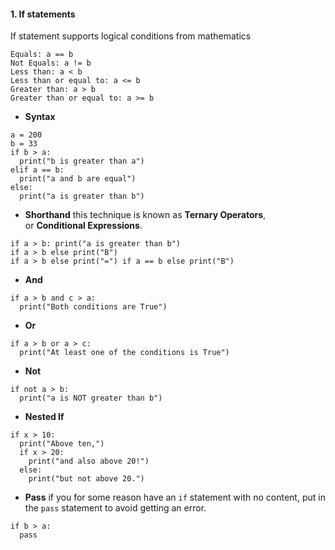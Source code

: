 #### 1. If statements
If statement supports logical conditions from mathematics
```
Equals: a == b
Not Equals: a != b
Less than: a < b
Less than or equal to: a <= b
Greater than: a > b
Greater than or equal to: a >= b
```
- **Syntax**
```
a = 200  
b = 33  
if b > a:  
  print("b is greater than a")  
elif a == b:  
  print("a and b are equal")  
else:  
  print("a is greater than b")
```
- **Shorthand**
this technique is known as **Ternary Operators**, or **Conditional Expressions**.
```
if a > b: print("a is greater than b")
if a > b else print("B")
if a > b else print("=") if a == b else print("B")
```
- **And**
```
if a > b and c > a:  
  print("Both conditions are True")
```
- **Or**
```
if a > b or a > c:  
  print("At least one of the conditions is True")
```
- **Not**
```
if not a > b:  
  print("a is NOT greater than b")
```
- **Nested If**
```
if x > 10:  
  print("Above ten,")  
  if x > 20:  
    print("and also above 20!")  
  else:  
    print("but not above 20.")
```
- **Pass**
if you for some reason have an `if` statement with no content, put in the `pass` statement to avoid getting an error.
```
if b > a:  
  pass
```
